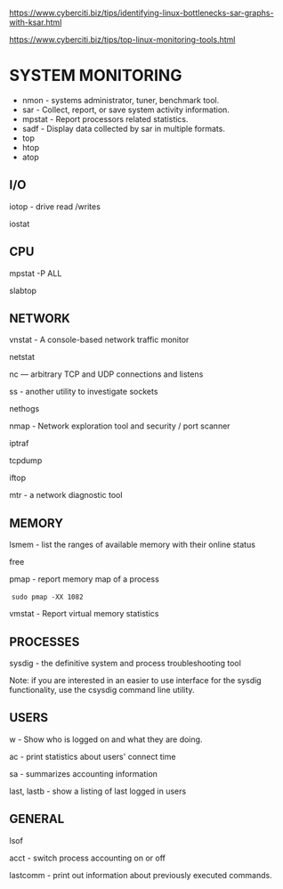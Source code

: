 https://www.cyberciti.biz/tips/identifying-linux-bottlenecks-sar-graphs-with-ksar.html

https://www.cyberciti.biz/tips/top-linux-monitoring-tools.html

# SYSTEM MONITORING 

- nmon - systems administrator, tuner, benchmark tool.
- sar - Collect, report, or save system activity information.
- mpstat - Report processors related statistics.
- sadf - Display data collected by sar in multiple formats.
- top
- htop
- atop





## I/O 

iotop - drive read /writes 

iostat



## CPU 

mpstat -P ALL

slabtop



## NETWORK 

vnstat  - A console-based network traffic monitor

netstat 

nc — arbitrary TCP and UDP connections and listens

ss - another utility to investigate sockets

nethogs

nmap - Network exploration tool and security / port scanner

iptraf 

tcpdump

iftop 

mtr - a network diagnostic tool



## MEMORY

lsmem - list the ranges of available memory with their online status

free

pmap - report memory map of a process

​	`sudo pmap -XX 1082` 



vmstat - Report virtual memory statistics



## PROCESSES 



sysdig - the definitive system and process troubleshooting tool 

   Note:  if  you  are  interested in an easier to use interface for the sysdig functionality, use the csysdig command
       line utility.



## USERS 

w - Show who is logged on and what they are doing.

ac -  print statistics about users' connect time

sa -  summarizes accounting information

last, lastb - show a listing of last logged in users

## GENERAL  

lsof 

acct - switch process accounting on or off

lastcomm -  print out information about previously executed commands.
